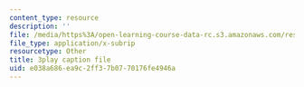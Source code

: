 ```yaml
---
content_type: resource
description: ''
file: /media/https%3A/open-learning-course-data-rc.s3.amazonaws.com/res-6-012-introduction-to-probability-spring-2018/e038a686ea9c2ff37b0770176fe4946a_8odFouBR2wE.srt
file_type: application/x-subrip
resourcetype: Other
title: 3play caption file
uid: e038a686-ea9c-2ff3-7b07-70176fe4946a
---
```

